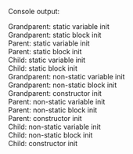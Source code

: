 Console output:

Grandparent: static variable init  
Grandparent: static block init  
Parent: static variable init  
Parent: static block init  
Child: static variable init  
Child: static block init  
Grandparent: non-static variable init  
Grandparent: non-static block init  
Grandparent: constructor init  
Parent: non-static variable init  
Parent: non-static block init  
Parent: constructor init  
Child: non-static variable init  
Child: non-static block init  
Child: constructor init  

